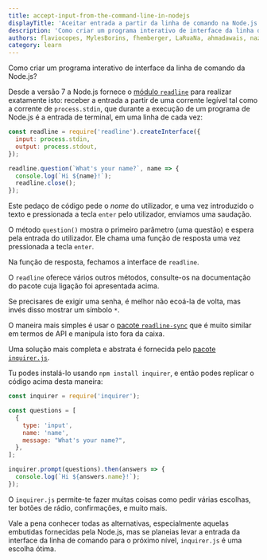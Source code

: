 ```yaml
---
title: accept-input-from-the-command-line-in-nodejs
displayTitle: 'Aceitar entrada a partir da linha de comando na Node.js'
description: 'Como criar um programa interativo de interface da linha de comando da Node.js usando o módulo embutido readline da Node.js'
authors: flaviocopes, MylesBorins, fhemberger, LaRuaNa, ahmadawais, nazarepiedady
category: learn
---
```


Como criar um programa interativo de interface da linha de comando da Node.js?

Desde a versão 7 a Node.js fornece o [módulo `readline`](https://nodejs.org/api/readline.html) para realizar exatamente isto: receber a entrada a partir de uma corrente legível tal como a corrente de `process.stdin`, que durante a execução de um programa de Node.js é a entrada de terminal, em uma linha de cada vez:

```js
const readline = require('readline').createInterface({
  input: process.stdin,
  output: process.stdout,
});

readline.question(`What's your name?`, name => {
  console.log(`Hi ${name}!`);
  readline.close();
});
```

Este pedaço de código pede o _nome_ do utilizador, e uma vez introduzido o texto e pressionada a tecla `enter` pelo utilizador, enviamos uma saudação.

O método `question()` mostra o primeiro parâmetro (uma questão) e espera pela entrada do utilizador. Ele chama uma função de resposta uma vez pressionada a tecla `enter`.

Na função de resposta, fechamos a interface de `readline`.

O `readline` oferece vários outros métodos, consulte-os na documentação do pacote cuja ligação foi apresentada acima.

Se precisares de exigir uma senha, é melhor não ecoá-la de volta, mas invés disso mostrar um símbolo `*`.

O maneira mais simples é usar o [pacote `readline-sync`](https://www.npmjs.com/package/readline-sync) que é muito similar em termos de API e manipula isto fora da caixa.

Uma solução mais completa e abstrata é fornecida pelo [pacote `inquirer.js`](https://github.com/SBoudrias/Inquirer.js).

Tu podes instalá-lo usando `npm install inquirer`, e então podes replicar o código acima desta maneira:

```js
const inquirer = require('inquirer');

const questions = [
  {
    type: 'input',
    name: 'name',
    message: "What's your name?",
  },
];

inquirer.prompt(questions).then(answers => {
  console.log(`Hi ${answers.name}!`);
});
```

O `inquirer.js` permite-te fazer muitas coisas como pedir várias escolhas, ter botões de rádio, confirmações, e muito mais.

Vale a pena conhecer todas as alternativas, especialmente aquelas embutidas fornecidas pela Node.js, mas se planeias levar a entrada da interface da linha de comando para o próximo nível, `inquirer.js` é uma escolha ótima.
